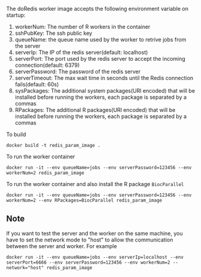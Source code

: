 The doRedis worker image accepts the following environment variable on startup:

1. workerNum: The number of R workers in the container
2. sshPubKey: The ssh public key
3. queueName: the queue name used by the worker to retrive jobs from the server
4. serverIp: The IP of the redis server(default: localhost)
5. serverPort: The port used by the redis server to accept the incoming connection(default: 6379)
6. serverPassword: The password of the redis server
7. serverTimeout: The max wait time in seconds until the Redis connection fails(default: 60s)
8. sysPackages: The additional system packages(URl encoded) that will be installed before running the workers, each package is separated by a commas
9. RPackages: The additional R packages(URl encoded) that will be installed before running the workers, each package is separated by a commas


To build
```
docker build -t redis_param_image .
```
To run the worker container
```
docker run -it --env queueName=jobs --env serverPassword=123456 --env workerNum=2 redis_param_image 
```
To run the worker container and also install the R package `BiocParallel`
```
docker run -it --env queueName=jobs --env serverPassword=123456 --env workerNum=2 --env RPackages=BiocParallel redis_param_image 
```

## Note
If you want to test the server and the worker on the same machine, you have to set the network mode to "host" to allow the communication between the server and worker. For example
```
docker run -it --env queueName=jobs --env serverIp=localhost --env serverPort=6666 --env serverPassword=123456 --env workerNum=2 --network="host" redis_param_image
```